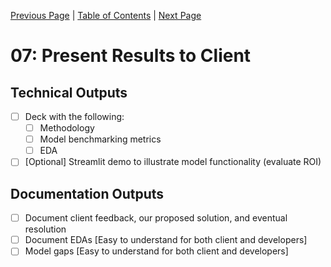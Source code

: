 [Previous Page](06_finalize_model.md) | [Table of Contents](../README.md) | [Next Page](08_model_iteration.md)

# 07: Present Results to Client

## Technical Outputs
- [ ] Deck with the following:
    - [ ] Methodology
    - [ ] Model benchmarking metrics
    - [ ] EDA
- [ ] [Optional] Streamlit demo to illustrate model functionality (evaluate ROI)

## Documentation Outputs
- [ ] Document client feedback, our proposed solution, and eventual resolution
- [ ] Document EDAs [Easy to understand for both client and developers]
- [ ] Model gaps [Easy to understand for both client and developers]
